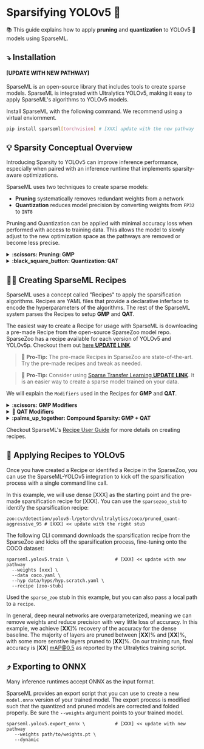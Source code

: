 # Sparsifying YOLOv5 :rocket:

:books: This guide explains how to apply **pruning** and **quantization** to YOLOv5 :rocket: models using SparseML.

## :arrow_heading_down: Installation

#### [UPDATE WITH NEW PATHWAY]

SparseML is an open-source library that includes tools to create sparse models. SparseML is integrated with
Ultralytics YOLOv5, making it easy to apply SparseML's algorithms to YOLOv5 models.

Install SparseML with the following command. We recommend using a virtual enviornment.
```bash
pip install sparseml[torchvision] # [XXX] update with the new pathway
```

## 💡 Sparsity Conceptual Overview

Introducing Sparsity to YOLOv5 can improve inference performance, especially when paired with 
an inference runtime that implements sparsity-aware optimizations.

SparseML uses two techniques to create sparse models:
- **Pruning** systematically removes redundant weights from a network
- **Quantization** reduces model precision by converting weights from `FP32` to `INT8`

Pruning and Quantization can be applied with minimal accuracy loss when performed with 
access to training data. This allows the model to slowly adjust to the new optimization 
space as the pathways are removed or become less precise. 

<details>
    <summary><b>:scissors: Pruning: GMP</b></summary>
    <br>
   
Gradual magnitude pruning or **GMP** is the best algorithm for pruning. With it, 
the weights closest to zero are iteratively removed over several epochs or training steps up to a specified level of sparsity. 
The remaining non-zero weights are then fine-tuned to the objective function. This iterative process enables 
the model to slowly adjust to a new optimization space after pathways are removed before pruning again.

</details>
        
<details>
    <summary><b>:black_square_button: Quantization: QAT</b></summary>
    <br>

Quantization aware training or **QAT** is the best algorithm for quantization. With it, fake quantization 
operators are injected into the graph before quantizable nodes for activations, and weights 
are wrapped with fake quantization operators. The fake quantization operators interpolate 
the weights and activations down to `INT8` on the forward pass but enable a full update of 
the weights at `FP32` on the backward pass. This allows the model to adapt to the loss of 
information from quantization on the forward pass. 
    
</details>
    
## :cook: Creating SparseML Recipes

SparseML uses a concept called "Recipes" to apply the sparsification algorithms. Recipes are YAML files 
that provide a declarative inferface to encode the hyperparameters of the algorithms. 
The rest of the SparseML system parses the Recipes to setup **GMP** and **QAT**.

The easiest way to create a Recipe for usage with SparseML is downloading a pre-made Recipe
from the open-source SparseZoo model repo. SparseZoo has a recipe available for each version of YOLOv5 and 
YOLOv5p. Checkout them out [here **UPDATE LINK**](https://sparsezoo.neuralmagic.com/).

>:rotating_light: **Pro-Tip:** The pre-made Recipes in SparseZoo are state-of-the-art. Try the pre-made recipes
>and tweak as needed.

>:rotating_light: **Pro-Tip:** Consider using [Sparse Transfer Learning **UPDATE LINK**](Ultralytics-STL-README.md). 
>It is an easier way to create a sparse model trained on your data.

We will explain the `Modifiers` used in the Recipes for **GMP** and **QAT**. 

<details>
    <summary><b>:scissors: GMP Modifiers</b></summary>
    <br>

An example `recipe.yaml` file for GMP is the following:

```yaml
# gmp-recipe.yaml
   
modifiers:
    - !GlobalMagnitudePruningModifier
        init_sparsity: 0.05
        final_sparsity: 0.8
        start_epoch: 0.0
        end_epoch: 30.0
        update_frequency: 1.0
        params: __ALL_PRUNABLE__

    - !SetLearningRateModifier
        start_epoch: 0.0
        learning_rate: 0.05

    - !LearningRateFunctionModifier
        start_epoch: 30.0
        end_epoch: 50.0
        lr_func: cosine
        init_lr: 0.05
        final_lr: 0.001

    - !EpochRangeModifier
        start_epoch: 0.0
        end_epoch: 50.0
```

Each `Modifier` encodes a hyperparameter of the **GMP** algorithm:
  - `GlobalMagnitudePruningModifier` applies gradual magnitude pruning globally across all the prunable parameters/weights in a model. It
  starts at 5% sparsity at epoch 0 and gradually ramps up to 80% sparsity at epoch 30, pruning at the start of each epoch.
  - `SetLearningRateModifier` sets the pruning LR to 0.05 (the midpoint between the original 0.1 and 0.001 LRs used to train YOLO).
  - `LearningRateFunctionModifier` cycles the LR from 0.5 to 0.001 with a cosine curve (0.001 was the final original training LR).
  - `EpochRangeModifier` expands the training time to continue finetuning for an additional `20` epochs after pruning has ended.

30 pruning epochs and 20 finetuning epochs were chosen based on a 50 epoch training schedule - be sure to adjust based on the number of epochs as needed.

</details>

<details>
    <summary><b>🔲 QAT Modifiers</b></summary>
    <br>
    
An example `recipe.yaml` file for QAT is the following:

```yaml
# qat-recipe.yaml
    
modifiers:
    !QuantizationModifier
        start_epoch: 0.0
        submodules: ['model']
        freeze_bn_stats_epoch: 3.0

    !SetLearningRateModifier
        start_epoch: 0.0
        learning_rate: 10e-6

    !EpochRangeModifier
        start_epoch: 0.0
        end_epoch: 5.0
```

Each `Modifier` encodes a hyperparameter of the **QAT** algorithm:  

  - The `QuantizationModifier` applies QAT to all quantizable modules under the `model` scope.
Note the `model` is used here as a general placeholder; to determine the name of the root module for your model, print out the root module and use that root name.
  - The `QuantizationModifier` starts at epoch 0 and freezes batch normalization statistics at the start of epoch 3.
  - The `SetLearningRateModifier` sets the quantization LR to 10e-6 (0.01 times the example final LR of 0.001).
  - The `EpochRangeModifier` sets the training time to continue training for the desired 5 epochs.

</details>

<details>
    <summary><b>:palms_up_together: Compound Sparsity: GMP + QAT</b></summary>
    </br>
    
Pruning and quantization can be applied together. When run in a sparsity-aware runtime, the speedup
from pruning and quantization amplify eachother. Here's what a Recipe might look like with both GMP and QAT:

```yaml
# recipe.yaml
    
modifiers:
    - !GlobalMagnitudePruningModifier
        init_sparsity: 0.05
        final_sparsity: 0.8
        start_epoch: 0.0
        end_epoch: 30.0
        update_frequency: 1.0
        params: __ALL_PRUNABLE__

    - !SetLearningRateModifier
        start_epoch: 0.0
        learning_rate: 0.05

    - !LearningRateFunctionModifier
        start_epoch: 30.0
        end_epoch: 50.0
        lr_func: cosine
        init_lr: 0.05
        final_lr: 0.001

    - !QuantizationModifier
        start_epoch: 50.0
        freeze_bn_stats_epoch: 53.0

    - !SetLearningRateModifier
        start_epoch: 50.0
        learning_rate: 10e-6

    - !EpochRangeModifier
        start_epoch: 0.0
        end_epoch: 55.0
```
    
</details>

Checkout SparseML's [Recipe User Guide](https://docs.neuralmagic.com/user-guide/recipes/creating) 
for more details on creating recipes.

## :fork_and_knife: Applying Recipes to YOLOv5

Once you have created a Recipe or identifed a Recipe in the SparseZoo, you can use the SparseML-YOLOv5 integration 
to kick off the sparsification process with a single command line call.

In this example, we will use dense [XXX] as the starting point and the pre-made sparsification recipe for [XXX]. 
You can use the `sparsezoo_stub` to identify the sparsification recipe:
```
zoo:cv/detection/yolov5-l/pytorch/ultralytics/coco/pruned_quant-aggressive_95 # [XXX] << update with the right stub
```

The following CLI command downloads the sparsification recipe from the SparseZoo and 
kicks off the sparsification process, fine-tuning onto the COCO dataset:
```
sparseml.yolov5.train \                 # [XXX] << update with new pathway
  --weights [xxx] \
  --data coco.yaml \
  --hyp data/hyps/hyp.scratch.yaml \
  --recipe [zoo-stub]
```

Used the `sparse_zoo` stub in this example, but you can also pass a local path to a `recipe`.

In general, deep neural networks are overparameterized, meaning we can remove weights and reduce
precision with very little loss of accuracy. In this example, we achieve [**XX**]% recovery of the accuracy 
for the dense baseline. The majority of layers are pruned between [**XX**]% and [**XX**]%, with some more 
senstive layers pruned to [**XX**]%. On our training run, final accuracy is [**XX**] mAP@0.5 as 
reported by the Ultralytics training script.

## ⤴️ Exporting to ONNX

Many inference runtimes accept ONNX as the input format.

SparseML provides an export script that you can use to create a new `model.onnx` version of your
trained model. The export process is modified such that the quantized and pruned models are 
corrected and folded properly. Be sure the `--weights` argument points to your trained model.

```
sparseml.yolov5.export_onnx \           # [XXX] << update with new pathway
   --weights path/to/weights.pt \
   --dynamic
```
